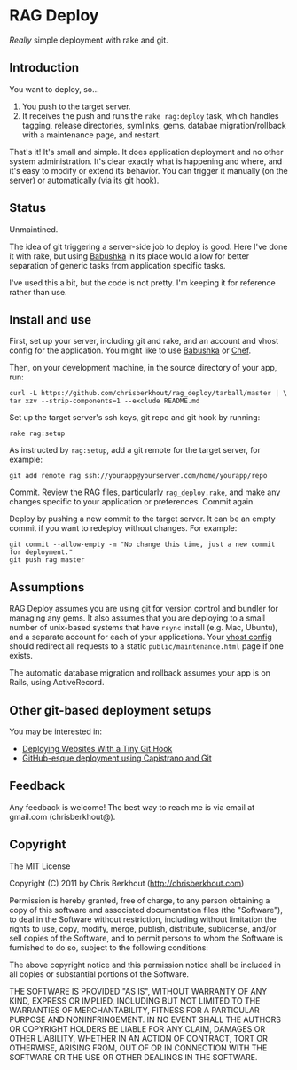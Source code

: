 # RAG Deploy

_Really_ simple deployment with rake and git.

## Introduction

You want to deploy, so...

1. You push to the target server. 
2. It receives the push and runs the `rake rag:deploy` task, which handles tagging, release directories, symlinks, gems, databae migration/rollback with a maintenance page, and restart.

That's it! It's small and simple. It does application deployment and no other system administration. It's clear exactly what is happening and where, and it's easy to modify or extend its behavior. You can trigger it manually (on the server) or automatically (via its git hook).

## Status

Unmaintined.

The idea of git triggering a server-side job to deploy is good. Here I've done it with rake, but using [Babushka](http://babushka.me/) in its place would allow for better separation of generic tasks from application specific tasks.

I've used this a bit, but the code is not pretty. I'm keeping it for reference rather than use.

## Install and use

First, set up your server, including git and rake, and an account and vhost config for the application. You might like to use [Babushka](http://babushka.me/) or [Chef](http://wiki.opscode.com/display/chef/).

Then, on your development machine, in the source directory of your app, run:

    curl -L https://github.com/chrisberkhout/rag_deploy/tarball/master | \
    tar xzv --strip-components=1 --exclude README.md

Set up the target server's ssh keys, git repo and git hook by running:

    rake rag:setup

As instructed by `rag:setup`, add a git remote for the target server, for example:

    git add remote rag ssh://yourapp@yourserver.com/home/yourapp/repo

Commit. Review the RAG files, particularly `rag_deploy.rake`, and make any changes specific to your application or preferences. Commit again.

Deploy by pushing a new commit to the target server. It can be an empty commit if you want to redeploy without changes. For example:

    git commit --allow-empty -m "No change this time, just a new commit for deployment."
    git push rag master

## Assumptions

RAG Deploy assumes you are using git for version control and bundler for managing any gems. It also assumes that you are deploying to a small number of unix-based systems that have `rsync` install (e.g. Mac, Ubuntu), and a separate account for each of your applications. Your [vhost config](https://github.com/chrisberkhout/babushka-deps/blob/master/user/site.rb) should redirect all requests to a static `public/maintenance.html` page if one exists.

The automatic database migration and rollback assumes your app is on Rails, using ActiveRecord.

## Other git-based deployment setups

You may be interested in:

* [Deploying Websites With a Tiny Git Hook](http://ryanflorence.com/deploying-websites-with-a-tiny-git-hook/)
* [GitHub-esque deployment using Capistrano and Git](https://github.com/rubypond/git-based-deploy)

## Feedback

Any feedback is welcome! The best way to reach me is via email at gmail.com (chrisberkhout@).

## Copyright

The MIT License

Copyright (C) 2011 by Chris Berkhout (http://chrisberkhout.com)

Permission is hereby granted, free of charge, to any person obtaining a copy
of this software and associated documentation files (the "Software"), to deal
in the Software without restriction, including without limitation the rights
to use, copy, modify, merge, publish, distribute, sublicense, and/or sell
copies of the Software, and to permit persons to whom the Software is
furnished to do so, subject to the following conditions:

The above copyright notice and this permission notice shall be included in
all copies or substantial portions of the Software.

THE SOFTWARE IS PROVIDED "AS IS", WITHOUT WARRANTY OF ANY KIND, EXPRESS OR
IMPLIED, INCLUDING BUT NOT LIMITED TO THE WARRANTIES OF MERCHANTABILITY,
FITNESS FOR A PARTICULAR PURPOSE AND NONINFRINGEMENT. IN NO EVENT SHALL THE
AUTHORS OR COPYRIGHT HOLDERS BE LIABLE FOR ANY CLAIM, DAMAGES OR OTHER
LIABILITY, WHETHER IN AN ACTION OF CONTRACT, TORT OR OTHERWISE, ARISING FROM,
OUT OF OR IN CONNECTION WITH THE SOFTWARE OR THE USE OR OTHER DEALINGS IN
THE SOFTWARE.
